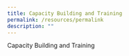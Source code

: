 ```yaml
---
title: Capacity Building and Training
permalink: /resources/permalink
description: ""
---
```




Capacity Building and Training